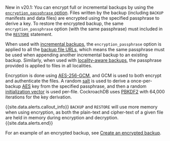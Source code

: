 <span class="version-tag">New in v20.1:</span> You can encrypt full or incremental backups by using the [`encryption_passphrase` option](backup.html#with-encryption-passphrase). Files written by the backup (including `BACKUP` manifests and data files) are encrypted using the specified passphrase to derive a key. To restore the encrypted backup, the same `encryption_passphrase` option (with the same passphrase) must included in the [`RESTORE`](restore.html) statement.

When used with [incremental backups](backup.html#incremental-backups), the `encryption_passphrase` option is applied to all the [backup file URLs](backup.html#backup-file-urls), which means the same passphrase must be used when appending another incremental backup to an existing backup. Similarly, when used with [locality-aware backups](backup-and-restore-advanced-options.html#locality-aware-backup-and-restore), the passphrase provided is applied to files in all localities.

Encryption is done using [AES-256-GCM](https://en.wikipedia.org/wiki/Galois/Counter_Mode), and GCM is used to both encrypt and authenticate the files. A random [salt](https://en.wikipedia.org/wiki/Salt_(cryptography)) is used to derive a once-per-backup [AES](https://en.wikipedia.org/wiki/Advanced_Encryption_Standard) key from the specified passphrase, and then a random [initialization vector](https://en.wikipedia.org/wiki/Initialization_vector) is used per-file. CockroachDB uses [PBKDF2](https://en.wikipedia.org/wiki/PBKDF2) with 64,000 iterations for the key derivation.

{{site.data.alerts.callout_info}}
`BACKUP` and `RESTORE` will use more memory when using encryption, as both the plain-text and cipher-text of a given file are held in memory during encryption and decryption.
{{site.data.alerts.end}}

For an example of an encrypted backup, see [Create an encrypted backup](backup-and-restore-advanced-options.html#create-an-encrypted-backup).
